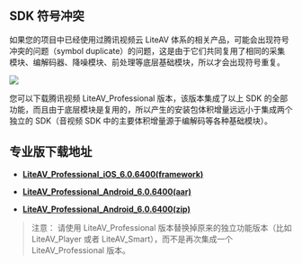 ## SDK 符号冲突

如果您的项目中已经使用过腾讯视频云 LiteAV 体系的相关产品，可能会出现符号冲突的问题（symbol duplicate）的问题，这是由于它们共同复用了相同的采集模块、编解码器、降噪模块、前处理等底层基础模块，所以才会出现符号重复。

![](https://main.qcloudimg.com/raw/9bcce79e250441f9aeb93756196e1a2e.png)

您可以下载腾讯视频 LiteAV_Professional 版本，该版本集成了以上 SDK 的全部功能，而且由于底层模块是复用的，所以产生的安装包体积增量远远小于集成两个独立的 SDK（音视频 SDK 中的主要体积增量源于编解码等各种基础模块）。

## 专业版下载地址

- [**LiteAV_Professional_iOS_6.0.6400(framework)**](http://liteavsdk-1252463788.cosgz.myqcloud.com/6.0/TXLiteAVSDK_Professional_iOS_6.0.6400.zip)


- [**LiteAV_Professional_Android_6.0.6400(aar)**](http://liteavsdk-1252463788.cosgz.myqcloud.com/6.0/LiteAVSDK_Professional_Android_6.0.6400.aar)

- [**LiteAV_Professional_Android_6.0.6400(zip)**](http://liteavsdk-1252463788.cosgz.myqcloud.com/6.0/LiteAVSDK_Professional_Android_6.0.6400.zip)

> 注意： 请使用 LiteAV_Professional 版本替换掉原来的独立功能版本（比如 LiteAV_Player 或者 LiteAV_Smart），而不是再次集成一个 LiteAV_Professional 版本。
